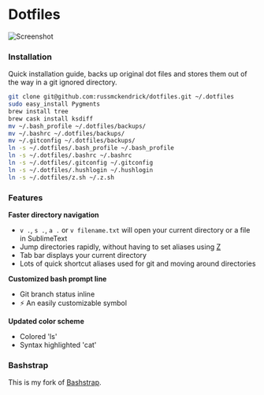 # Dotfiles

![Screenshot](https://raw.github.com/russmckendrick/dotfiles/master/screenshot.png)

### Installation

Quick installation guide, backs up original dot files and stores them out of the way in a git ignored directory.

```bash
git clone git@github.com:russmckendrick/dotfiles.git ~/.dotfiles
sudo easy_install Pygments
brew install tree
brew cask install ksdiff
mv ~/.bash_profile ~/.dotfiles/backups/
mv ~/.bashrc ~/.dotfiles/backups/
mv ~/.gitconfig ~/.dotfiles/backups/
ln -s ~/.dotfiles/.bash_profile ~/.bash_profile
ln -s ~/.dotfiles/.bashrc ~/.bashrc
ln -s ~/.dotfiles/.gitconfig ~/.gitconfig
ln -s ~/.dotfiles/.hushlogin ~/.hushlogin
ln -s ~/.dotfiles/z.sh ~/.z.sh
```

### Features

**Faster directory navigation**

- `v .`, `s .`, `a .` or `v filename.txt` will open your current directory or a file in SublimeText
- Jump directories rapidly, without having to set aliases using [Z](https://github.com/rupa/z)
- Tab bar displays your current directory
- Lots of quick shortcut aliases used for git and moving around directories

**Customized bash prompt line**

- Git branch status inline
- ⚡ An easily customizable symbol

**Updated color scheme**

- Colored 'ls'
- Syntax highlighted 'cat'

### Bashstrap

This is my fork of [Bashstrap](https://github.com/barryclark/bashstrap).
